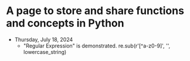 # A page to store and share functions and concepts in Python

- Thursday, July 18, 2024
  - "Regular Expression" is demonstrated. re.sub(r'[^a-z0-9]', '', lowercase_string)

